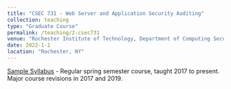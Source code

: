 ```yaml
---
title: "CSEC 731 - Web Server and Application Security Auditing"
collection: teaching
type: "Graduate Course"
permalink: /teaching/2-csec731
venue: "Rochester Institute of Technology, Department of Computing Security"
date: 2022-1-1
location: "Rochester, NY"
---
```


[Sample Syllabus](https://github.com/nerdprof/nerdprof.github.io/blob/master/files/SP22-CSEC731.pdf) - Regular spring semester course, taught 2017 to present. Major course revisions in 2017 and 2019.

